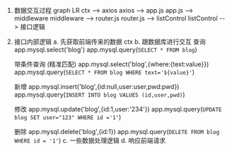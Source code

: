 
1. 数据交互过程
graph LR
ctx --> axios
axios --> app.js
app.js --> middleware
middleware --> router.js
router.js --> listControl
listControl --> 接口逻辑
2. 接口内部逻辑
a. 先获取前端传来的数据 ctx
b. 跟数据库进行交互 
    查询 app.mysql.select('blog')
        app.mysql.query(`SELECT * FROM blog`)

    带条件查询 (精准匹配)
        app.mysql.select('blog',{where:{text:value}})
        app.mysql.query(`SELECT * FROM blog WHERE text='${value}'`)
    
    新增 app.mysql.insert('blog',{id:null,user:user,pwd:pwd})
        app.mysql.query(`INSERT INTO blog VALUES (id,user,pwd)`)
    
    修改 app.mysql.update('blog',{id:1,user:'234'})
        app.mysql.query(`UPDATE blog SET user="123" WHERE id ='1'`)
    
    删除 app.mysql.delete('blog',{id:1})
        app.mysql.query(`DELETE FROM blog WHERE id = '1'`)
c. 一些数据处理逻辑
d. 响应前端请求